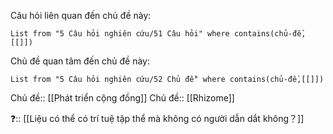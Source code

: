 Câu hỏi liên quan đến chủ đề này:
```dataview
List from "5 Câu hỏi nghiên cứu/51 Câu hỏi" where contains(chủ-đề,[[]]) 
```

Chủ đề quan tâm đến chủ đề này:
```dataview
List from "5 Câu hỏi nghiên cứu/52 Chủ đề" where contains(chủ-đề,[[]]) 
```

Chủ đề:: [[Phát triển cộng đồng]]
Chủ đề:: [[Rhizome]]

❓:: [[Liệu có thể có trí tuệ tập thể mà không có người dẫn dắt không？]] 
